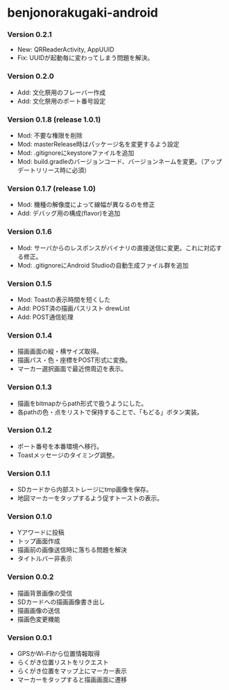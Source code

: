# benjonorakugaki-android
### Version 0.2.1
- New: QRReaderActivity, AppUUID
- Fix: UUIDが起動毎に変わってしまう問題を解決。

### Version 0.2.0
- Add: 文化祭用のフレーバー作成
- Add: 文化祭用のポート番号設定

### Version 0.1.8 (release 1.0.1)
- Mod: 不要な権限を削除
- Mod: masterRelease時はパッケージ名を変更するよう設定
- Mod: .gitignoreにkeystoreファイルを追加
- Mod: build.gradleのバージョンコード、バージョンネームを変更。（アップデートリリース時に必須）

### Version 0.1.7 (release 1.0)
- Mod: 機種の解像度によって線幅が異なるのを修正
- Add: デバッグ用の構成(flavor)を追加

### Version 0.1.6
- Mod: サーバからのレスポンスがバイナリの直接送信に変更。これに対応する修正。
- Mod: .gitignoreにAndroid Studioの自動生成ファイル群を追加

### Version 0.1.5
- Mod: Toastの表示時間を短くした
- Add: POST済の描画パスリスト drewList
- Add: POST通信処理

### Version 0.1.4
- 描画画面の縦・横サイズ取得。
- 描画パス・色・座標をPOST形式に変換。
- マーカー選択画面で最近傍周辺を表示。

### Version 0.1.3
- 描画をbitmapからpath形式で扱うようにした。
- 各pathの色・点をリストで保持することで、「もどる」ボタン実装。

### Version 0.1.2
- ポート番号を本番環境へ移行。
- Toastメッセージのタイミング調整。

### Version 0.1.1
- SDカードから内部ストレージにtmp画像を保存。
- 地図マーカーをタップするよう促すトーストの表示。

### Version 0.1.0
- Yアワードに投稿
- トップ画面作成
- 描画前の画像送信時に落ちる問題を解決
- タイトルバー非表示

### Version 0.0.2
- 描画背景画像の受信
- SDカードへの描画画像書き出し
- 描画画像の送信
- 描画色変更機能

### Version 0.0.1
- GPSかWi-Fiから位置情報取得
- らくがき位置リストをリクエスト
- らくがき位置をマップ上にマーカー表示
- マーカーをタップすると描画画面に遷移

